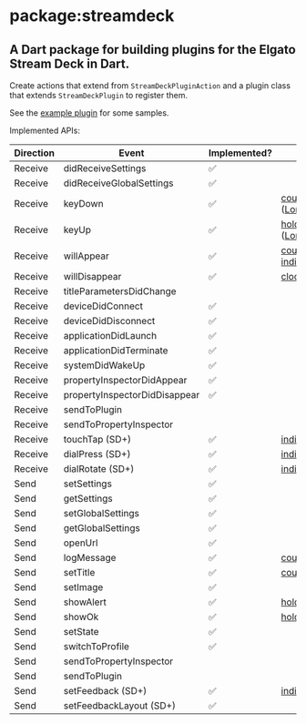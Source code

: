 # package:streamdeck

## A Dart package for building plugins for the Elgato Stream Deck in Dart.

Create actions that extend from `StreamDeckPluginAction` and a plugin class that extends `StreamDeckPlugin` to register them.

See the [example plugin] for some samples.

Implemented APIs:

| Direction | Event | Implemented? | Examples |
| --------- | ----- | ------------ | -------- |
| Receive | didReceiveSettings | ✅ |
| Receive | didReceiveGlobalSettings | ✅ |
| Receive | keyDown | ✅ | [counter], [hold] ([LongPressDetection]) |
| Receive | keyUp | ✅ | [hold] ([LongPressDetection]) |
| Receive | willAppear | ✅ | [counter], [clock], [indicator] |
| Receive | willDisappear | ✅ | [clock] |
| Receive | titleParametersDidChange | |
| Receive | deviceDidConnect | ✅ |
| Receive | deviceDidDisconnect | ✅ |
| Receive | applicationDidLaunch | ✅ |
| Receive | applicationDidTerminate | ✅ |
| Receive | systemDidWakeUp | ✅ |
| Receive | propertyInspectorDidAppear | ✅ |
| Receive | propertyInspectorDidDisappear | ✅ |
| Receive | sendToPlugin | |
| Receive | sendToPropertyInspector | |
| Receive | touchTap (SD+) | ✅ | [indicator] |
| Receive | dialPress (SD+) | ✅ | [indicator] |
| Receive | dialRotate (SD+) | ✅ | [indicator] |
| Send | setSettings | ✅ |
| Send | getSettings | ✅ |
| Send | setGlobalSettings | ✅ |
| Send | getGlobalSettings | ✅ |
| Send | openUrl | ✅ |
| Send | logMessage | ✅ | [counter]
| Send | setTitle | ✅ | [counter], [clock]
| Send | setImage | ✅ |
| Send | showAlert | ✅ | [hold]
| Send | showOk | ✅ | [hold]
| Send | setState | ✅ |
| Send | switchToProfile | ✅ |
| Send | sendToPropertyInspector | |
| Send | sendToPlugin | |
| Send | setFeedback (SD+) | ✅ | [indicator] |
| Send | setFeedbackLayout (SD+) | ✅ |

[example plugin]: https://github.com/DanTup/streamdeck.dart/blob/main/example/
[counter]: https://github.com/DanTup/streamdeck.dart/blob/main/example/lib/counter.dart
[clock]: https://github.com/DanTup/streamdeck.dart/blob/main/example/lib/clock.dart
[hold]: https://github.com/DanTup/streamdeck.dart/blob/main/example/lib/hold.dart
[indicator]: https://github.com/DanTup/streamdeck.dart/blob/main/example/lib/indicator.dart
[LongPressDetection]: https://github.com/DanTup/streamdeck.dart/blob/main/lib/src/mixins.dart
